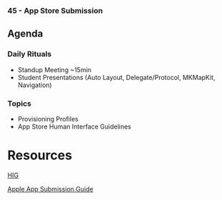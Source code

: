 ### 45 - App Store Submission

## Agenda

### Daily Rituals
* Standup Meeting ~15min
* Student Presentations (Auto Layout, Delegate/Protocol, MKMapKit, Navigation)

### Topics

* Provisioning Profiles
* App Store Human Interface Guidelines



# Resources
[HIG](https://developer.apple.com/library/ios/documentation/UserExperience/Conceptual/MobileHIG/index.html)

[Apple App Submission Guide](https://developer.apple.com/library/ios/documentation/IDEs/Conceptual/AppDistributionGuide/Introduction/Introduction.html#//apple_ref/doc/uid/TP40012582)
